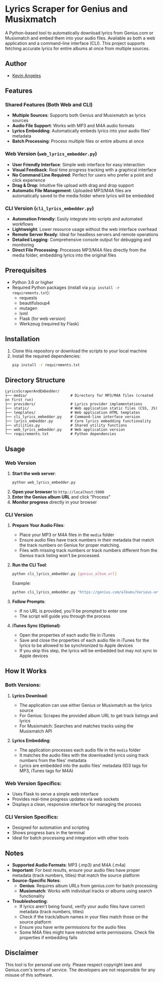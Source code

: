 # Lyrics Scraper for Genius and Musixmatch

A Python-based tool to automatically download lyrics from Genius.com or Musixmatch and embed them into your audio files. Available as both a web application and a command-line interface (CLI). This project supports fetching accurate lyrics for entire albums at once from multiple sources.

## Author
- [Kevin Angeles](https://www.kevinangeles.com)

## Features

### Shared Features (Both Web and CLI)
* **Multiple Sources**: Supports both Genius and Musixmatch as lyrics sources
* **Audio File Support**: Works with MP3 and M4A audio formats
* **Lyrics Embedding**: Automatically embeds lyrics into your audio files' metadata
* **Batch Processing**: Process multiple files or entire albums at once

### Web Version (`web_lyrics_embedder.py`)
* **User Friendly Interface**: Simple web interface for easy interaction
* **Visual Feedback**: Real time progress tracking with a graphical interface
* **No Command Line Required**: Perfect for users who prefer a point and click experience
* **Drag & Drop**: Intuitive file upload with drag and drop support
* **Automatic File Management**: Uploaded MP3/M4A files are automatically saved to the media folder where lyrics will be embedded

### CLI Version (`cli_lyrics_embedder.py`)
* **Automation Friendly**: Easily integrate into scripts and automated workflows
* **Lightweight**: Lower resource usage without the web interface overhead
* **Remote Server Ready**: Ideal for headless servers and remote operations
* **Detailed Logging**: Comprehensive console output for debugging and monitoring
* **Direct File Processing**: Processes MP3/M4A files directly from the media folder, embedding lyrics into the original files

## Prerequisites

- Python 3.6 or higher
- Required Python packages (install via `pip install -r requirements.txt`):
  - requests
  - beautifulsoup4
  - mutagen
  - lxml
  - Flask (for web version)
  - Werkzeug (required by Flask)

## Installation

1. Clone this repository or download the scripts to your local machine
2. Install the required dependencies:
   ```bash
   pip install -r requirements.txt
   ```

## Directory Structure

```
LyricsScraperAndEmbedder/
├── media/                    # Directory for MP3/M4A files (created on first run)
├── providers/                # Lyrics provider implementations
├── static/                   # Web application static files (CSS, JS)
├── templates/                # Web application HTML templates
├── cli_lyrics_embedder.py    # Command-line interface version
├── lyrics_embedder.py        # Core lyrics embedding functionality
├── utilities.py              # Shared utility functions
├── web_lyrics_embedder.py    # Web application version
└── requirements.txt          # Python dependencies
```

## Usage

### Web Version
1. **Start the web server**:
   ```bash
   python web_lyrics_embedder.py
   ```
2. **Open your browser** to `http://localhost:5000`
3. **Enter the Genius album URL** and click "Process"
4. **Monitor progress** directly in your browser

### CLI Version
1. **Prepare Your Audio Files**:
   - Place your MP3 or M4A files in the `media` folder
   - Ensure audio files have track numbers in their metadata that match the track numbers on Genius for proper matching.
   - Files with missing track numbers or track numbers different from the Genius track listing won't be processed.

2. **Run the CLI Tool**:
   ```bash
   python cli_lyrics_embedder.py [genius_album_url]
   ```
   
   Example:
   ```bash
   python cli_lyrics_embedder.py "https://genius.com/albums/Various-artists/Fast-five-original-motion-picture-soundtrack"
   ```

3. **Follow Prompts**:
   - If no URL is provided, you'll be prompted to enter one
   - The script will guide you through the process

4. **iTunes Sync (Optional)**:
   - Open the properties of each audio file in iTunes
   - Save and close the properties of each audio file in iTunes for the lyrics to be allowed to be synchronized to Apple devices
   - If you skip this step, the lyrics will be embedded but may not sync to Apple devices

## How It Works

### Both Versions:
1. **Lyrics Download**:
   - The application can use either Genius or Musixmatch as the lyrics source
   - For Genius: Scrapes the provided album URL to get track listings and lyrics
   - For Musixmatch: Searches and matches tracks using the Musixmatch API

2. **Lyrics Embedding**:
   - The application processes each audio file in the `media` folder
   - It matches the audio files with the downloaded lyrics using track numbers from the files' metadata
   - Lyrics are embedded into the audio files' metadata (ID3 tags for MP3, iTunes tags for M4A)

### Web Version Specifics:
- Uses Flask to serve a simple web interface
- Provides real-time progress updates via web sockets
- Displays a clean, responsive interface for managing the process

### CLI Version Specifics:
- Designed for automation and scripting
- Shows progress bars in the terminal
- Ideal for batch processing and integration with other tools

## Notes

- **Supported Audio Formats**: MP3 (.mp3) and M4A (.m4a)
- **Important**: For best results, ensure your audio files have proper metadata (track numbers, titles) that match the source platform
- **Source-Specific Notes**:
  - **Genius**: Requires album URLs from genius.com for batch processing
  - **Musixmatch**: Works with individual tracks or albums using search functionality
- **Troubleshooting**:
  - If lyrics aren't being found, verify your audio files have correct metadata (track numbers, titles)
  - Check if the track/album names in your files match those on the source platform
  - Ensure you have write permissions for the audio files
  - Some M4A files might have restricted write permissions. Check file properties if embedding fails

## Disclaimer

This tool is for personal use only. Please respect copyright laws and Genius.com's terms of service. The developers are not responsible for any misuse of this software.
